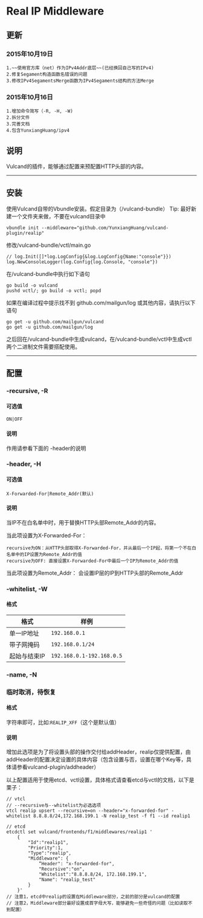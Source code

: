 # Real IP Middleware

## 更新
### 2015年10月19日
	1.~~使用官方库（net）作为IPv4Addr底层~~(已经换回自己写的IPv4)
	2.修复Segament构造函数名错误的问题
	3.修改IPv4SegamentsMerge函数为IPv4Segaments结构的方法Merge

### 2015年10月16日
	1.增加命令简写（-R, -H, -W)
	2.拆分文件
	3.完善文档
    4.包含YunxiangHuang/ipv4

## 说明
Vulcand的插件，能够通过配置来预配置HTTP头部的内容。

---
## 安装
使用Vulcand自带的Vbundle安装。假定目录为（/vulcand-bundle）
Tip: 最好新建一个文件夹来做，不要在vulcand目录中
```
vbundle init --middleware="github.com/YunxiangHuang/vulcand-plugin/realip"
```
修改/vulcand-bundle/vctl/main.go
```
// log.Init([]*log.LogConfig{&log.LogConfig{Name:"console"}})
log.NewConsoleLogger(log.Config{log.Console, "console"})
```
在/vulcand-bundle中执行如下语句
```
go build -o vulcand
pushd vctl/; go build -o vctl; popd
```
如果在编译过程中提示找不到 github.com/mailgun/log 或其他内容，请执行以下语句
```
go get -u github.com/mailgun/vulcand
go get -u github.com/mailgun/log
```

之后回在/vulcand-bundle中生成vulcand，在/vulcand-bundle/vctl中生成vctl
两个二进制文件需要搭配使用。

---

## 配置

### -recursive, -R
#### 可选值
`ON|OFF`
#### 说明
作用请参看下面的 -header的说明

### -header, -H
#### 可选值
`X-Forwarded-For|Remote_Addr(默认)`
#### 说明
当IP不在白名单中时，用于替换HTTP头部Remote_Addr的内容。

当此项设置为X-Forwarded-For：

	recursive为ON：从HTTP头部取得X-Forwarded-For，并从最后一个IP起，将第一个不在白名单中的IP设置为Remote_Addr的值
	recursive为OFF: 直接设置X-Forwarded-For中最后一个IP为Remote_Addr的值
当此项设置为Remote_Addr：
	会设置IP层的IP到HTTP头部的Remote_Addr

### -whitelist, -W
#### 格式
|格式|样例|
|---|---|
|单一IP地址|`192.168.0.1`|
|带子网掩码|`192.168.0.1/24`|
|起始与结束IP|`192.168.0.1-192.168.0.5`|

### -name, -N
### 临时取消，待恢复
#### 格式
字符串即可，比如:`REALIP_XFF`（这个是默认值）
#### 说明
增加此选项是为了将设置头部的操作交付给addHeader，realip仅提供配置，由addHeader的配置决定设置的具体内容（包含设置与否，设置在哪个Key等，具体请参看vulcand-plugin/addheader）

以上配置适用于使用etcd、vctl设置，具体格式请查看etcd与vctl的文档，以下是栗子：
```
// vtcl
// --recursive与--whitelist为必选选项
vtcl realip upsert --recursive=on --header="x-forwarded-for" -whitelist 8.8.8.8/24,172.168.199.1 -N realip_test -f f1 --id realip1

// etcd
etcdctl set vulcand/frontends/f1/middlewares/realip1 '
	{
		"Id":"realip1",
		"Priority":1,
		"Type":"realip",
		"Middleware": {
			“Header": "x-forwarded-for",
			"Recursive":"on",
			"Whitelist":"8.8.8.8/24, 172.168.199.1",
			"Name": "realip_test"
		}
	}'
// 注意1，etcd中realip的设置在Middleware部分，之前的部分是vulcand的配置
// 注意2，Middleware部分最好设置成首字母大写，能够避免一些奇怪的问题（比如读取不到配置）
```
